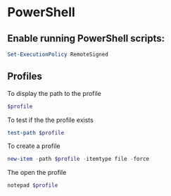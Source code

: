 # PowerShell

## Enable running PowerShell scripts:

```powershell
Set-ExecutionPolicy RemoteSigned
```
## Profiles

To display the path to the profile

```powershell
$profile
```

To test if the the profile exists

```powershell
test-path $profile
```

To create a profile

```powershell
new-item -path $profile -itemtype file -force
```

The open the profile

```powershell
notepad $profile
```
